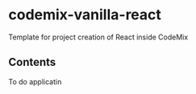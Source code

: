 # codemix-vanilla-react
Template for project creation of React inside CodeMix

## Contents

To do applicatin 

